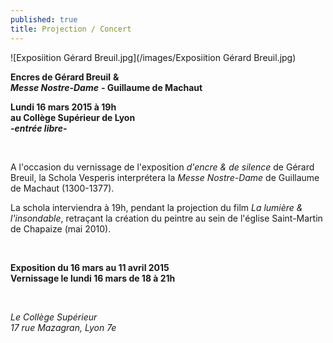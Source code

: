 ```yaml
---
published: true
title: Projection / Concert
---
```


![Exposiition Gérard Breuil.jpg](/images/Exposiition Gérard Breuil.jpg)

**Encres de Gérard Breuil**     **&**  
***Messe Nostre-Dame*** **- Guillaume de Machaut**

**Lundi 16 mars 2015 à 19h**  
**au Collège Supérieur de Lyon**  
 ***-entrée libre-***

&nbsp;

A l'occasion du vernissage de l'exposition *d'encre & de silence* de Gérard Breuil, la Schola Vesperis interprétera la *Messe Nostre-Dame* de Guillaume de Machaut (1300-1377).

La schola interviendra à 19h, pendant la projection du film *La lumière & l'insondable*, retraçant la création du peintre au sein de l'église Saint-Martin de Chapaize (mai 2010).

&nbsp;

**Exposition du 16 mars au 11 avril 2015**  
**Vernissage le lundi 16 mars de 18 à 21h**  

&nbsp;

*Le Collège Supérieur*  
*17 rue Mazagran, Lyon 7e*